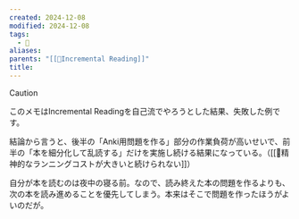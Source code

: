 ```yaml
---
created: 2024-12-08
modified: 2024-12-08
tags:
  - 💭
aliases: 
parents: "[[📝Incremental Reading]]"
title: 
---
```

>[!caution]
>このメモはIncremental Readingを自己流でやろうとした結果、失敗した例です。

結論から言うと、後半の「Anki用問題を作る」部分の作業負荷が高いせいで、前半の「本を細分化して乱読する」だけを実施し続ける結果になっている。（[[💭精神的なランニングコストが大きいと続けられない]]）

自分が本を読むのは夜中の寝る前。なので、読み終えた本の問題を作るよりも、次の本を読み進めることを優先してしまう。本来はそこで問題を作ったほうがよいのだが。